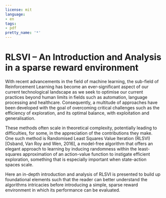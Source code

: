 ```yaml
---
license: mit
language:
- en
tags:
- pdf
pretty_name: '*'
---
```

# RLSVI – An Introduction and Analysis in a sparse reward environment

With recent advancements in the field of machine learning, the sub-field of Reinforcement Learning has become an ever-significant aspect of our current technological landscape as we seek to optimise our current practices beyond human limits in fields such as automation, language processing and healthcare. Consequently, a multitude of approaches have been developed with the goal of overcoming critical challenges such as the efficiency of exploration, and its optimal balance, with exploitation and generalisation.

These methods often scale in theoretical complexity, potentially leading to difficulties, for some, in the appreciation of the contributions they make. One such method is Randomised Least Squares Value Iteration (RLSVI) [Osband, Van Roy and Wen, 2016], a model-free algorithm that offers an elegant approach to learning by inducing randomness within the least-squares approximation of an action-value function to instigate efficient exploration, something that is especially important when state-action spaces scale.

Here an in-depth introduction and analysis of RLSVI is presented to build up foundational elements such that the reader can better understand the algorithms intricacies before introducing a simple, sparse reward environment in which its performance can be evaluated.